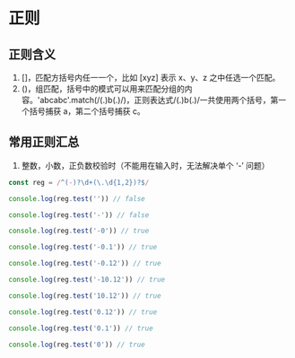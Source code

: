 # 正则

## 正则含义

1. []，匹配方括号内任一一个，比如 [xyz] 表示 x、y、z 之中任选一个匹配。
2. ()，组匹配，括号中的模式可以用来匹配分组的内容。'abcabc'.match(/(.)b(.)/)，正则表达式/(.)b(.)/一共使用两个括号，第一个括号捕获 a，第二个括号捕获 c。

## 常用正则汇总

1. 整数，小数，正负数校验时（不能用在输入时，无法解决单个 ‘-’ 问题）

```js
const reg = /^(-)?\d+(\.\d{1,2})?$/

console.log(reg.test('')) // false

console.log(reg.test('-')) // false

console.log(reg.test('-0')) // true

console.log(reg.test('-0.1')) // true

console.log(reg.test('-0.12')) // true

console.log(reg.test('-10.12')) // true

console.log(reg.test('10.12')) // true

console.log(reg.test('0.12')) // true

console.log(reg.test('0.1')) // true

console.log(reg.test('0')) // true
```
